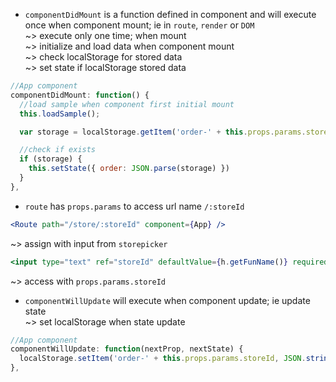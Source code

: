 * `componentDidMount` is a function defined in component and will execute once when component mount; ie in `route`, `render` or `DOM`  
~> execute only one time; when mount  
~> initialize and load data when component mount   
~> check localStorage for stored data  
~> set state if localStorage stored data  
```js
//App component
componentDidMount: function() {
  //load sample when component first initial mount
  this.loadSample();

  var storage = localStorage.getItem('order-' + this.props.params.storeId);

  //check if exists
  if (storage) {
    this.setState({ order: JSON.parse(storage) })
  }
},
```

* `route` has `props.params` to access url name `/:storeId`  
```jsx
<Route path="/store/:storeId" component={App} />
```
~> assign with input from `storepicker`  
```jsx
<input type="text" ref="storeId" defaultValue={h.getFunName()} required />
```
~> access with `props.params.storeId`  

* `componentWillUpdate` will execute when component update; ie update state  
~> set localStorage when state update  
```js
//App component
componentWillUpdate: function(nextProp, nextState) {
  localStorage.setItem('order-' + this.props.params.storeId, JSON.stringify(nextState.order));
},
```